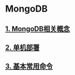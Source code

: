 # MongoDB
[]()
## [1. MongoDB相关概念](file/第一章MongoDB相关概念/第一章MongoDB相关概念.md)

## [2. 单机部署](file/第二章单机部署/第二章单机部署.md)

## [3. 基本常用命令](file/第三章%20基本常用命令/第三章%20基本常用命令.md)